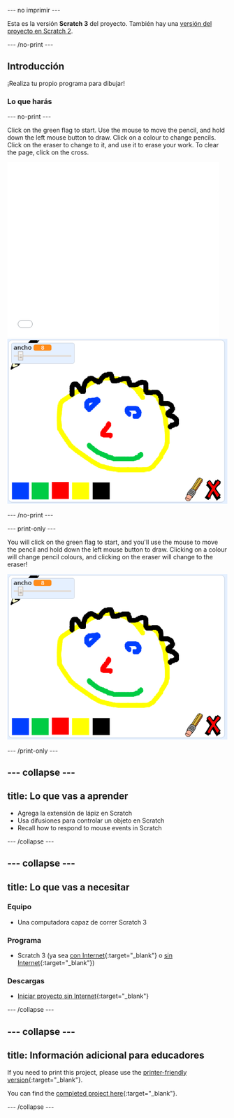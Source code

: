 \--- no imprimir \---

Esta es la versión **Scratch 3** del proyecto. También hay una [versión del proyecto en Scratch 2](https://projects.raspberrypi.org/en/projects/paint-box-scratch2).

\--- /no-print \---

## Introducción

¡Realiza tu propio programa para dibujar!

### Lo que harás

\--- no-print \---

Click on the green flag to start. Use the mouse to move the pencil, and hold down the left mouse button to draw. Click on a colour to change pencils. Click on the eraser to change to it, and use it to erase your work. To clear the page, click on the cross.

<div class="scratch-preview">
  <iframe allowtransparency="true" width="485" height="402" src="//scratch.mit.edu/projects/embed/267243161/?autostart=false" frameborder="0" scrolling="no"></iframe>
  <img src="images/showcase.png">
</div>

\--- /no-print \---

\--- print-only \---

You will click on the green flag to start, and you'll use the mouse to move the pencil and hold down the left mouse button to draw. Clicking on a colour will change pencil colours, and clicking on the eraser will change to the eraser!

![showcase](images/showcase.png)

\--- /print-only \---

## \--- collapse \---

## title: Lo que vas a aprender

+ Agrega la extensión de lápiz en Scratch
+ Usa difusiones para controlar un objeto en Scratch
+ Recall how to respond to mouse events in Scratch

\--- /collapse \---

## \--- collapse \---

## title: Lo que vas a necesitar

### Equipo

+ Una computadora capaz de correr Scratch 3

### Programa

+ Scratch 3 (ya sea [con Internet](http://rpf.io/scratchon){:target="_blank"} o [sin Internet](http://rpf.io/scratchoff){:target="_blank"})

### Descargas

+ [Iniciar proyecto sin Internet](http://rpf.io/p/en/paint-box-go){:target="_blank"}

\--- /collapse \---

## \--- collapse \---

## title: Información adicional para educadores

If you need to print this project, please use the [printer-friendly version](https://projects.raspberrypi.org/en/projects/paint-box/print){:target="_blank"}.

You can find the [completed project here](http://rpf.io/p/en/paint-box-get){:target="_blank"}.

\--- /collapse \---